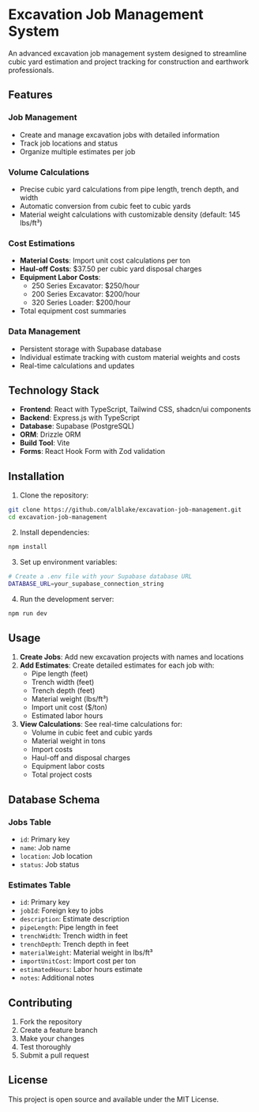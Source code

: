 # Excavation Job Management System

An advanced excavation job management system designed to streamline cubic yard estimation and project tracking for construction and earthwork professionals.

## Features

### Job Management
- Create and manage excavation jobs with detailed information
- Track job locations and status
- Organize multiple estimates per job

### Volume Calculations
- Precise cubic yard calculations from pipe length, trench depth, and width
- Automatic conversion from cubic feet to cubic yards
- Material weight calculations with customizable density (default: 145 lbs/ft³)

### Cost Estimations
- **Material Costs**: Import unit cost calculations per ton
- **Haul-off Costs**: $37.50 per cubic yard disposal charges
- **Equipment Labor Costs**:
  - 250 Series Excavator: $250/hour
  - 200 Series Excavator: $200/hour
  - 320 Series Loader: $200/hour
- Total equipment cost summaries

### Data Management
- Persistent storage with Supabase database
- Individual estimate tracking with custom material weights and costs
- Real-time calculations and updates

## Technology Stack

- **Frontend**: React with TypeScript, Tailwind CSS, shadcn/ui components
- **Backend**: Express.js with TypeScript
- **Database**: Supabase (PostgreSQL)
- **ORM**: Drizzle ORM
- **Build Tool**: Vite
- **Forms**: React Hook Form with Zod validation

## Installation

1. Clone the repository:
```bash
git clone https://github.com/alblake/excavation-job-management.git
cd excavation-job-management
```

2. Install dependencies:
```bash
npm install
```

3. Set up environment variables:
```bash
# Create a .env file with your Supabase database URL
DATABASE_URL=your_supabase_connection_string
```

4. Run the development server:
```bash
npm run dev
```

## Usage

1. **Create Jobs**: Add new excavation projects with names and locations
2. **Add Estimates**: Create detailed estimates for each job with:
   - Pipe length (feet)
   - Trench width (feet)
   - Trench depth (feet)
   - Material weight (lbs/ft³)
   - Import unit cost ($/ton)
   - Estimated labor hours
3. **View Calculations**: See real-time calculations for:
   - Volume in cubic feet and cubic yards
   - Material weight in tons
   - Import costs
   - Haul-off and disposal charges
   - Equipment labor costs
   - Total project costs

## Database Schema

### Jobs Table
- `id`: Primary key
- `name`: Job name
- `location`: Job location
- `status`: Job status

### Estimates Table
- `id`: Primary key
- `jobId`: Foreign key to jobs
- `description`: Estimate description
- `pipeLength`: Pipe length in feet
- `trenchWidth`: Trench width in feet
- `trenchDepth`: Trench depth in feet
- `materialWeight`: Material weight in lbs/ft³
- `importUnitCost`: Import cost per ton
- `estimatedHours`: Labor hours estimate
- `notes`: Additional notes

## Contributing

1. Fork the repository
2. Create a feature branch
3. Make your changes
4. Test thoroughly
5. Submit a pull request

## License

This project is open source and available under the MIT License.